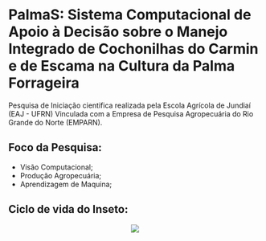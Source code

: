 # PalmaS: Sistema Computacional de Apoio à Decisão sobre o Manejo Integrado de Cochonilhas do Carmin e de Escama na Cultura da Palma Forrageira

Pesquisa de Iniciação cientifica realizada pela Escola Agrícola de Jundiaí (EAJ - UFRN) Vinculada com a Empresa de Pesquisa Agropecuária do Rio Grande do Norte (EMPARN).

## Foco da Pesquisa:

* Visão Computacional;
* Produção Agropecuária;
* Aprendizagem de Maquina;
    
## Ciclo de vida do Inseto:
  <div align="center">
      <img src="https://github.com/Gus-1003/TADS_Projeto_PalmaS/blob/main/fig1.png">
  </div>

